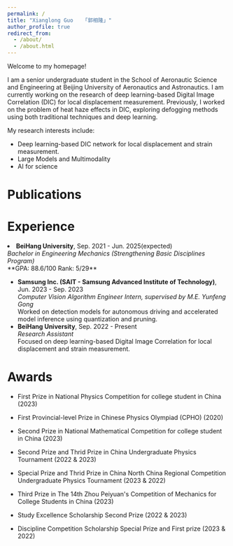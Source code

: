 ```yaml
---
permalink: /
title: "Xianglong Guo   「郭相隆」"
author_profile: true
redirect_from: 
  - /about/
  - /about.html
---
```


Welcome to my homepage!

I am a senior undergraduate student in the School of Aeronautic Science and Engineering at Beijing University of Aeronautics and Astronautics. I am currently working on the research of deep learning-based Digital Image Correlation (DIC) for local displacement measurement. Previously, I worked on the problem of heat haze effects in DIC, exploring defogging methods using both traditional techniques and deep learning.

My research interests include:
* Deep learning-based DIC network for local displacement and strain measurement.
* Large Models and Multimodality
* AI for science

Publications
======



Experience
======
<li>
<b>BeiHang University</b>, Sep. 2021 - Jun. 2025(expected)<br>
<i>Bachelor in Engineering Mechanics (Strengthening Basic Disciplines Program)</i><br>
**GPA: 88.6/100 Rank: 5/29**<br>
</li>
</ul>

<ul>
<li>
<b>Samsung Inc. (SAIT - Samsung Advanced Institute of Technology)</b>, Jun. 2023 - Sep. 2023<br>
<i>Computer Vision Algorithm Engineer Intern, supervised by M.E. Yunfeng Gong</i><br>
Worked on detection models for autonomous driving and accelerated model inference using quantization and pruning.<br>
</li>

<li>
<b>BeiHang University</b>, Sep. 2022 - Present<br>
<i>Research Assistant</i><br>
Focused on deep learning-based Digital Image Correlation for local displacement and strain measurement.<br>
</li>
</ul>


Awards
======

-    First Prize in National Physics Competition for college student in
    China (2023)

-    First Provincial-level Prize in Chinese Physics Olympiad
    (CPHO) (2020)

-    Second Prize in National Mathematical Competition for college
    student in China (2023)

-    Second Prize and Thrid Prize in China Undergraduate Physics
    Tournament (2022 & 2023)

-    Special Prize and Thrid Prize in China North China Regional
    Competition Undergraduate Physics Tournament (2023 & 2022)

-    Third Prize in The 14th Zhou Peiyuan's Competition of Mechanics for
    College Students in China (2023)

-    Study Excellence Scholarship Second Prize (2022 & 2023)

-    Discipline Competition Scholarship Special Prize and First prize
    (2023 & 2022)

